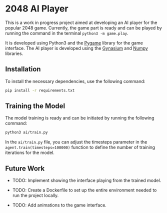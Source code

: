 # 2048 AI Player

This is a work in progress project aimed at developing an AI player for the popular 2048 game. Currently, the game part is ready and can be played by running the command in the terminal `python3 -m game.play`.

It is developed using Python3 and the [Pygame](https://pypi.org/project/pygame/) library for the game interface. The AI player is developed using the [Gynasium](https://github.com/Farama-Foundation/Gymnasium) and [Numpy](https://numpy.org/) libraries.

## Installation

To install the necessary dependencies, use the following command:

```bash
pip install -r requirements.txt
```

## Training the Model

The model training is ready and can be initiated by running the following command:

```bash
python3 ai/train.py
```

In the `ai/train.py` file, you can adjust the timesteps parameter in the `agent.train(timesteps=100000)` function to define the number of training iterations for the model.

## Future Work

- TODO: Implement showing the interface playing from the trained model.

- TODO: Create a Dockerfile to set up the entire environment needed to run the project locally.

- TODO: Add animations to the game interface.
